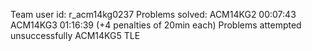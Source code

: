 Team user id: r_acm14kg0237
Problems solved:
ACM14KG2	00:07:43
ACM14KG3	01:16:39 (+4 penalties of 20min each)
Problems attempted unsuccessfully
ACM14KG5	TLE
